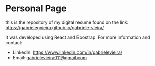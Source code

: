 # Personal Page


this is the repository of my digital resume found on the link: https://gabrielegvieira.github.io/gabriele-vieira/

It was developed using React and Boostrap. 
For more information and contact: 


- LinkedIn: https://www.linkedin.com/in/gabrielevieira/
- Email: gabrielevieira011@gmail.com

